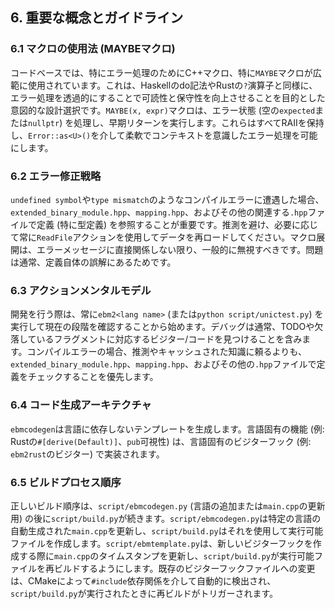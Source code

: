 ## 6. 重要な概念とガイドライン

### 6.1 マクロの使用法 (MAYBEマクロ)
コードベースでは、特にエラー処理のためにC++マクロ、特に`MAYBE`マクロが広範に使用されています。これは、Haskellのdo記法やRustの`?`演算子と同様に、エラー処理を透過的にすることで可読性と保守性を向上させることを目的とした意図的な設計選択です。`MAYBE(x, expr)`マクロは、エラー状態 (空の`expected`または`nullptr`) を処理し、早期リターンを実行します。これらはすべてRAIIを保持し、`Error::as<U>()`を介して柔軟でコンテキストを意識したエラー処理を可能にします。

### 6.2 エラー修正戦略
`undefined symbol`や`type mismatch`のようなコンパイルエラーに遭遇した場合、`extended_binary_module.hpp`、`mapping.hpp`、およびその他の関連する`.hpp`ファイルで定義 (特に型定義) を参照することが重要です。推測を避け、必要に応じて常に`ReadFile`アクションを使用してデータを再ロードしてください。マクロ展開は、エラーメッセージに直接関係しない限り、一般的に無視すべきです。問題は通常、定義自体の誤解にあるためです。

### 6.3 アクションメンタルモデル
開発を行う際は、常に`ebm2<lang name>` (または`python script/unictest.py`) を実行して現在の段階を確認することから始めます。デバッグは通常、TODOや欠落しているフラグメントに対応するビジター/コードを見つけることを含みます。コンパイルエラーの場合、推測やキャッシュされた知識に頼るよりも、`extended_binary_module.hpp`、`mapping.hpp`、およびその他の`.hpp`ファイルで定義をチェックすることを優先します。

### 6.4 コード生成アーキテクチャ
`ebmcodegen`は言語に依存しないテンプレートを生成します。言語固有の機能 (例: Rustの`#[derive(Default)]`、`pub`可視性) は、言語固有のビジターフック (例: `ebm2rust`のビジター) で実装されます。

### 6.5 ビルドプロセス順序
正しいビルド順序は、`script/ebmcodegen.py` (言語の追加または`main.cpp`の更新用) の後に`script/build.py`が続きます。`script/ebmcodegen.py`は特定の言語の自動生成された`main.cpp`を更新し、`script/build.py`はそれを使用して実行可能ファイルを作成します。`script/ebmtemplate.py`は、新しいビジターフックを作成する際に`main.cpp`のタイムスタンプを更新し、`script/build.py`が実行可能ファイルを再ビルドするようにします。既存のビジターフックファイルへの変更は、CMakeによって`#include`依存関係を介して自動的に検出され、`script/build.py`が実行されたときに再ビルドがトリガーされます。
